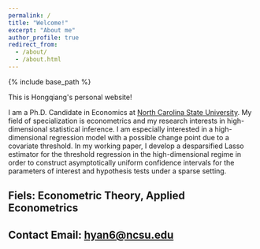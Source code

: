 ```yaml
---
permalink: /
title: "Welcome!"
excerpt: "About me"
author_profile: true
redirect_from: 
  - /about/
  - /about.html
---
```

{% include base_path %}

This is Hongqiang's personal website! 

I am a Ph.D. Candidate in Economics at [North Carolina State University](https://cals.ncsu.edu/agricultural-and-resource-economics/people/hyan6/). My field of specialization is econometrics and my research interests in high-dimensional statistical inference. I am especially interested in a high-dimensional regression model with a possible change point due to a covariate threshold. In my working paper, I develop a desparsified Lasso estimator for the threshold regression in the high-dimensional regime in order to construct asymptotically uniform confidence intervals for the parameters of interest and hypothesis tests under a sparse setting.



## Fiels: Econometric Theory, Applied Econometrics
## Contact Email: hyan6@ncsu.edu

